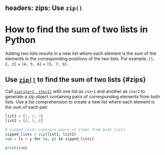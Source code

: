 headers:
  zips: Use `zip()`
---
# How to find the sum of two lists in Python
Adding two lists results in a new list where each element is the sum of the elements in the corresponding positions of the two lists. For example, `[1, 2, 3]` + `[4, 5, 6]` = `[5, 7, 9]`.

## Use [`zip()`](kite-sym:builtins.zip) to find the sum of two lists {#zips}
Call [`zip(iter1, iter2)`](kite-sym:builtins.zip) with one list as `iter1` and another as `iter2` to generate a zip object containing pairs of corresponding elements from both lists. Use a list comprehension to create a new list where each element is the sum of each pair.

```python
list1 = [1, 2, 3]
list2 = [4, 5, 6]

# zipped_lists contains pairs of items from both lists
zipped_lists = zip(list1, list2)
sum = [x + y for (x, y) in zipped_lists]

print(sum)
```
